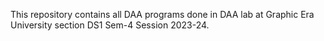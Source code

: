This repository contains all DAA programs done in DAA lab at Graphic Era University section DS1 Sem-4 Session 2023-24.
